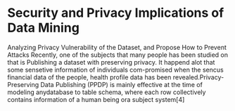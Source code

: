 # Security and Privacy Implications of Data Mining
Analyzing Privacy Vulnerability of the Dataset, and Propose How to Prevent Attacks
Recently, one of the subjects that many people has been studied on that is Publishing a dataset with preserving privacy.  It happend alot that some sensetive information of individuals com-promised when the sencus financial data of the people,  health profile data has been revealed.Privacy-Preserving  Data  Publishing  (PPDP)  is  mainly  effective  at  the  time  of  modeling  anydatabase to table schema, where each row collectively contains information of a human being ora subject system[4]
